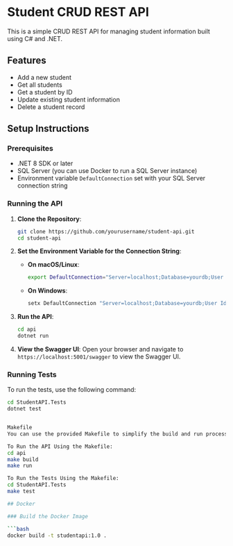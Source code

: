 # Student CRUD REST API

This is a simple CRUD REST API for managing student information built using C# and .NET.

## Features

- Add a new student
- Get all students
- Get a student by ID
- Update existing student information
- Delete a student record

## Setup Instructions

### Prerequisites

- .NET 8 SDK or later
- SQL Server (you can use Docker to run a SQL Server instance)
- Environment variable `DefaultConnection` set with your SQL Server connection string

### Running the API

1. **Clone the Repository**:

    ```bash
    git clone https://github.com/yourusername/student-api.git
    cd student-api
    ```

2. **Set the Environment Variable for the Connection String**:

    - **On macOS/Linux**:

      ```bash
      export DefaultConnection="Server=localhost;Database=yourdb;User Id=youruserid;Password=yourpassword;TrustServerCertificate=True;"
      ```

    - **On Windows**:

      ```bash
      setx DefaultConnection "Server=localhost;Database=yourdb;User Id=youruserid;Password=yourpassword;TrustServerCertificate=True;"
      ```

3. **Run the API**:

    ```bash
    cd api
    dotnet run
    ```

4. **View the Swagger UI**:
   Open your browser and navigate to `https://localhost:5001/swagger` to view the Swagger UI.

### Running Tests

To run the tests, use the following command:

```bash
cd StudentAPI.Tests
dotnet test


Makefile
You can use the provided Makefile to simplify the build and run process. Below are the instructions for using the Makefile:

To Run the API Using the Makefile:
cd api
make build
make run

To Run the Tests Using the Makefile:
cd StudentAPI.Tests
make test

## Docker

### Build the Docker Image

```bash
docker build -t studentapi:1.0 .
